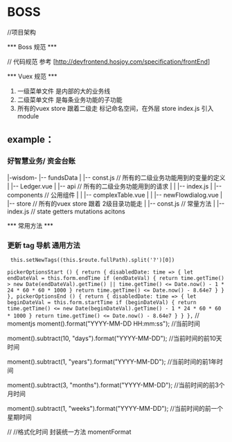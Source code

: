# BOSS
//项目架构




*** Boss 规范  ***

//  代码规范 参考 [http://devfrontend.hosjoy.com/specification/frontEnd]

*** Vuex 规范  ***

1. 一级菜单文件 是内部的大的业务线
2. 二级菜单文件 是每条业务功能的子功能
3. 所有的vuex  store 跟着二级走  标记命名空间，在外层 store  index.js 引入 module 

## example：

### 好智慧业务/ 资金台账

|-wisdom- |-- fundsData
                |   |-- const.js     // 所有的二级业务功能用到的变量的定义
                |   |-- Ledger.vue
                |   |-- api           // 所有的二级业务功能用到的请求
                |   |   |-- index.js
                |   |-- components    // 公用组件
                |   |   |-- complexTable.vue
                |   |   |-- newFlowdialog.vue
                |   |-- store          // 所有的vuex store 跟着 2级目录功能走
                |       |-- const.js   // 常量方法
                |       |-- index.js   // state getters mutations acitons
        


*** 常用方法  ***

### 更新 tag 导航 通用方法

 `` this.setNewTags((this.$route.fullPath).split('?')[0])``

`
pickerOptionsStart () {
    return {
        disabledDate: time => {
            let endDateVal = this.form.endTime
            if (endDateVal) {
                return time.getTime() > new Date(endDateVal).getTime() || time.getTime() <= Date.now() - 1 * 24 * 60 * 60 * 1000
            }
            return time.getTime() <= Date.now() - 8.64e7
        }
    }
},
pickerOptionsEnd () {
    return {
        disabledDate: time => {
            let beginDateVal = this.form.startTime
            if (beginDateVal) {
                return time.getTime() <= new Date(beginDateVal).getTime() - 1 * 24 * 60 * 60 * 1000
            }
            return time.getTime() <= Date.now() - 8.64e7
        }
    }
},
`
// momentjs
moment().format("YYYY-MM-DD HH:mm:ss"); //当前时间

moment().subtract(10, "days").format("YYYY-MM-DD"); //当前时间的前10天时间

moment().subtract(1, "years").format("YYYY-MM-DD"); //当前时间的前1年时间

moment().subtract(3, "months").format("YYYY-MM-DD"); //当前时间的前3个月时间

moment().subtract(1, "weeks").format("YYYY-MM-DD"); //当前时间的前一个星期时间

//
//格式化时间 封装统一方法
momentFormat